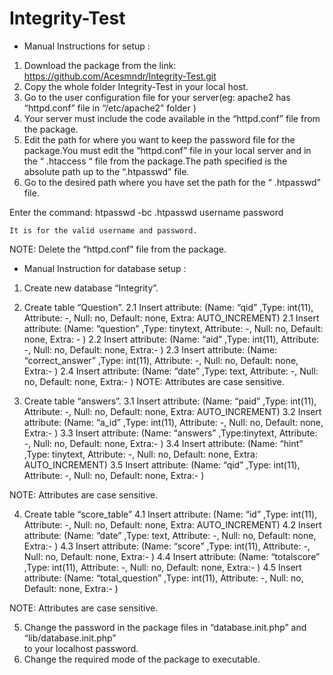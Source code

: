 Integrity-Test
==============

* Manual Instructions for setup :

1. Download the package from the link: https://github.com/Acesmndr/Integrity-Test.git
2. Copy the whole folder Integrity-Test in your local host.
3. Go to the user configuration file for your server(eg: apache2 has “httpd.conf” file in “/etc/apache2” folder )
4. Your server must include the code available in the “httpd.conf” file from the package.
5. Edit the path for where you want to keep the password file for the package.You must edit the “httpd.conf” file in your local server and in the “ .htaccess “ file from the package.The path specified is the absolute path up to the “.htpasswd” file.
6. Go to the desired path where you have set the path for the  “ .htpasswd” file.

Enter the command:   htpasswd -bc  .htpasswd  username password
 	
	It is for the valid username and password.
NOTE: Delete the “httpd.conf” file from the package.


* Manual Instruction for database setup :	
 	
1. Create new database “Integrity”.
2. Create table “Question”.
2.1 Insert attribute:
 (Name: “qid” ,Type: int(11), Attribute: -, Null: no, Default: none,
	Extra: AUTO_INCREMENT)
	2.1 Insert attribute:
(Name: “question” ,Type: tinytext, Attribute: -, Null: no, Default: none,
	Extra: - )
	2.2 Insert attribute:
(Name: “aid” ,Type: int(11), Attribute: -, Null: no, Default: none,
	Extra:- )
	2.3 Insert attribute:
(Name: “correct_answer” ,Type: int(11), Attribute: -, Null: no, Default: none,
	Extra:- )
	2.4 Insert attribute:
(Name: “date” ,Type: text, Attribute: -, Null: no, Default: none,
	Extra:- )
NOTE: Attributes are case sensitive.





3.   Create table “answers”.
	3.1 Insert attribute:
(Name: “paid” ,Type: int(11), Attribute: -, Null: no, Default: none,
	Extra: AUTO_INCREMENT)
	3.2 Insert attribute:
 (Name: “a_id” ,Type: int(11), Attribute: -, Null: no, Default: none,
	Extra:- )
	3.3 Insert attribute:
(Name: “answers” ,Type:tinytext, Attribute: -, Null: no, Default: none,
	Extra:- )
	3.4 Insert attribute:
(Name: “hint” ,Type: tinytext,  Attribute: -, Null: no, Default: none,
	Extra: AUTO_INCREMENT)
	3.5 Insert attribute:
(Name: “qid” ,Type: int(11), Attribute: -, Null: no, Default: none,
	Extra:- )
	
NOTE: Attributes are case sensitive.

4.    Create table “score_table”
	4.1 Insert attribute:
(Name: “id” ,Type: int(11), Attribute: -, Null: no, Default: none,
	Extra: AUTO_INCREMENT)
	4.2 Insert attribute:
(Name: “date” ,Type: text, Attribute: -, Null: no, Default: none,
	Extra:- )
	4.3 Insert attribute:
(Name: “score” ,Type: int(11), Attribute: -, Null: no, Default: none,
	Extra:- )
	4.4 Insert attribute:
(Name: “totalscore” ,Type: int(11), Attribute: -, Null: no, Default: none,
	Extra:- )
	4.5 Insert attribute:
(Name: “total_question” ,Type: int(11), Attribute: -, Null: no, Default: none,
	Extra:- )

NOTE: Attributes are case sensitive.
  
5.  Change the password in the package files in “database.init.php” and “lib/database.init.php”  
         to your localhost password.
6.   Change the required mode of the package to executable.


	
 	
	



